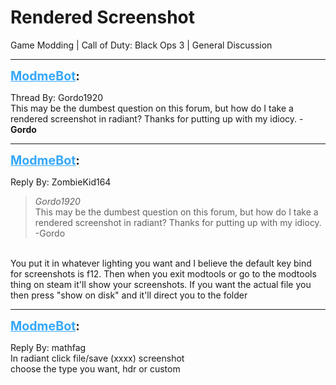 # Rendered Screenshot
Game Modding | Call of Duty: Black Ops 3 | General Discussion

---
<strong style="font-size: 1.4em;"><span style="text-decoration: underline;text-decoration-color: #34a7f9;"><span style="color:#34a7f9;">ModmeBot</span></span>:</strong>

<p>Thread By: Gordo1920<br />This may be the dumbest question on this forum, but how do I take a rendered screenshot in radiant? Thanks for putting up with my idiocy. -<strong>Gordo</strong></p>

---
<strong style="font-size: 1.4em;"><span style="text-decoration: underline;text-decoration-color: #34a7f9;"><span style="color:#34a7f9;">ModmeBot</span></span>:</strong>

<p>Reply By: ZombieKid164<br /><blockquote><em>Gordo1920</em><br />This may be the dumbest question on this forum, but how do I take a rendered screenshot in radiant? Thanks for putting up with my idiocy. -Gordo</blockquote><br />You put it in whatever lighting you want and I believe the default key bind for screenshots is f12. Then when you exit modtools or go to the modtools thing on steam it&#39;ll show your screenshots. If you want the actual file you then press &quot;show on disk&quot; and it&#39;ll direct you to the folder</p>

---
<strong style="font-size: 1.4em;"><span style="text-decoration: underline;text-decoration-color: #34a7f9;"><span style="color:#34a7f9;">ModmeBot</span></span>:</strong>

<p>Reply By: mathfag<br />In radiant click file/save (xxxx) screenshot<br />choose the type you want, hdr or custom</p>
